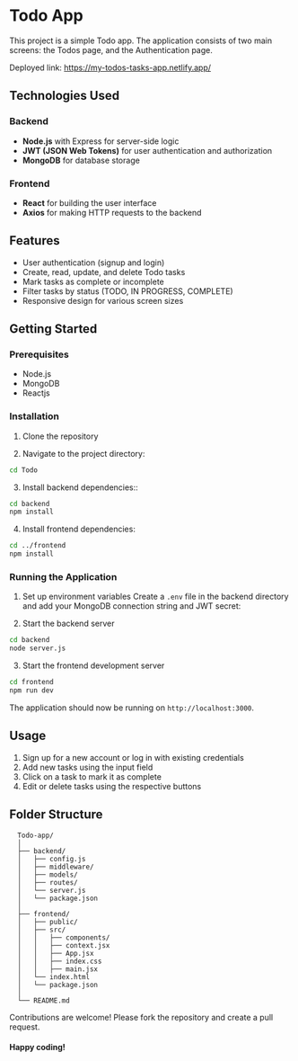 # Todo App

This project is a simple Todo app. The application consists of two main screens: the Todos page, and the Authentication page. 

Deployed link: https://my-todos-tasks-app.netlify.app/

## Technologies Used

### Backend
- **Node.js** with Express for server-side logic
- **JWT (JSON Web Tokens)** for user authentication and authorization
- **MongoDB** for database storage

### Frontend
- **React** for building the user interface
- **Axios** for making HTTP requests to the backend


## Features

- User authentication (signup and login)
- Create, read, update, and delete Todo tasks
- Mark tasks as complete or incomplete
- Filter tasks by status (TODO, IN PROGRESS, COMPLETE) 
- Responsive design for various screen sizes

## Getting Started

### Prerequisites
- Node.js
- MongoDB
- Reactjs

### Installation

1. Clone the repository

2. Navigate to the project directory:

```bash
cd Todo
```

3. Install backend dependencies::

```bash
cd backend
npm install
```
4. Install frontend dependencies:

```bash
cd ../frontend
npm install
```

### Running the Application

1. Set up environment variables
 Create a `.env` file in the backend directory and add your MongoDB connection string and JWT secret:

2. Start the backend server
   
```bash
cd backend
node server.js
```
3. Start the frontend development server
   
```bash
cd frontend
npm run dev
```
 The application should now be running on `http://localhost:3000`.

## Usage

1. Sign up for a new account or log in with existing credentials
2. Add new tasks using the input field
3. Click on a task to mark it as complete
4. Edit or delete tasks using the respective buttons

## Folder Structure
   ```arduino
     Todo-app/
     │
     ├── backend/
     │   ├── config.js
     │   ├── middleware/ 
     │   ├── models/
     │   ├── routes/
     │   └── server.js
     │   └── package.json
     │
     ├── frontend/
     │   ├── public/
     │   ├── src/
     │   │   ├── components/
     │   │   ├── context.jsx
     │   │   ├── App.jsx
     │   │   ├── index.css 
     │   │   ├── main.jsx
     │   └── index.html
     │   └── package.json
     │
     └── README.md

   ```

  Contributions are welcome! Please fork the repository and create a pull request.
  
  #### Happy coding!
